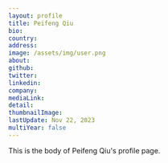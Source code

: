 ```yaml
---
layout: profile
title: Peifeng Qiu
bio: 
country: 
address: 
image: /assets/img/user.png
about: 
github: 
twitter:
linkedin: 
company: 
mediaLink:
detail: 
thumbnailImage:
lastUpdate: Nov 22, 2023
multiYear: false
---
```


This is the body of Peifeng Qiu's profile page.
